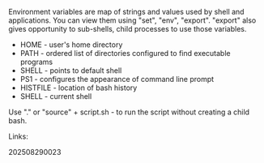 Environment variables are map of strings and values used by shell and applications.
You can view them using "set", "env", "export". 
"export" also gives opportunity to sub-shells, child processes to use those variables.

- HOME - user's home directory
- PATH - ordered list of directories configured to find executable programs
- SHELL - points to default shell
- PS1 - configures the appearance of command line prompt
- HISTFILE - location of bash history
- SHELL - current shell

Use "." or "source" + script.sh - to run the script without creating a child bash.


Links:

202508290023

